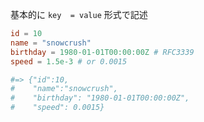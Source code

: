 基本的に `key  = value` 形式で記述

```toml
id = 10
name = "snowcrush"
birthday = 1980-01-01T00:00:00Z # RFC3339
speed = 1.5e-3 # or 0.0015

#=> {"id":10,
#    "name":"snowcrush",
#    "birthday": "1980-01-01T00:00:00Z",
#    "speed": 0.0015}
```
